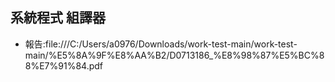## 系統程式 組譯器
* 報告:file:///C:/Users/a0976/Downloads/work-test-main/work-test-main/%E5%8A%9F%E8%AA%B2/D0713186_%E8%98%87%E5%BC%88%E7%91%84.pdf
